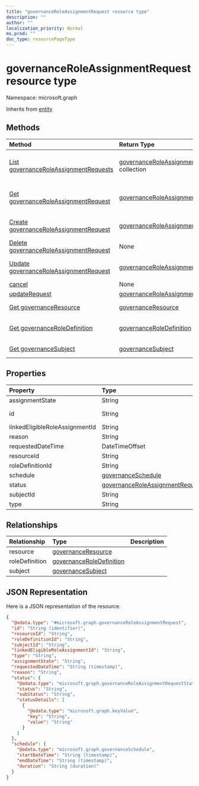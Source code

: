 ```yaml
---
title: "governanceRoleAssignmentRequest resource type"
description: ""
author: ""
localization_priority: Normal
ms.prod: ""
doc_type: resourcePageType
---
```


# governanceRoleAssignmentRequest resource type


Namespace: microsoft.graph




Inherits from [entity](../resources/entity.md)

## Methods
|Method|Return Type|Description|
|:---|:---|:---|
|[List governanceRoleAssignmentRequests](../api/governanceroleassignmentrequest-list.md)|[governanceRoleAssignmentRequest](../resources/governanceroleassignmentrequest.md) collection|List properties and relationships of the [governanceRoleAssignmentRequest](../resources/governanceroleassignmentrequest.md) objects.|
|[Get governanceRoleAssignmentRequest](../api/governanceroleassignmentrequest-get.md)|[governanceRoleAssignmentRequest](../resources/governanceroleassignmentrequest.md)|Read properties and relationships of the [governanceRoleAssignmentRequest](../resources/governanceroleassignmentrequest.md) object.|
|[Create governanceRoleAssignmentRequest](../api/governanceroleassignmentrequest-post-governanceroleassignmentrequests.md)|[governanceRoleAssignmentRequest](../resources/governanceroleassignmentrequest.md)|Create a new [governanceRoleAssignmentRequest](../resources/governanceroleassignmentrequest.md) object.|
|[Delete governanceRoleAssignmentRequest](../api/governanceroleassignmentrequest-delete.md)|None|Deletes a [governanceRoleAssignmentRequest](../resources/governanceroleassignmentrequest.md).|
|[Update governanceRoleAssignmentRequest](../api/governanceroleassignmentrequest-update.md)|[governanceRoleAssignmentRequest](../resources/governanceroleassignmentrequest.md)|Update the properties of a [governanceRoleAssignmentRequest](../resources/governanceroleassignmentrequest.md) object.|
|[cancel](../api/governanceroleassignmentrequest-cancel.md)|None||
|[updateRequest](../api/governanceroleassignmentrequest-updaterequest.md)|[governanceRoleAssignmentRequest](../resources/governanceroleassignmentrequest.md)||
|[Get governanceResource](../api/governanceresource-get.md)|[governanceResource](../resources/governanceresource.md)|Read properties and relationships of the [governanceResource](../resources/governanceresource.md) object.|
|[Get governanceRoleDefinition](../api/governanceroledefinition-get.md)|[governanceRoleDefinition](../resources/governanceroledefinition.md)|Read properties and relationships of the [governanceRoleDefinition](../resources/governanceroledefinition.md) object.|
|[Get governanceSubject](../api/governancesubject-get.md)|[governanceSubject](../resources/governancesubject.md)|Read properties and relationships of the [governanceSubject](../resources/governancesubject.md) object.|

## Properties
|Property|Type|Description|
|:---|:---|:---|
|assignmentState|String||
|id|String| Inherited from [entity](../resources/entity.md)|
|linkedEligibleRoleAssignmentId|String||
|reason|String||
|requestedDateTime|DateTimeOffset||
|resourceId|String||
|roleDefinitionId|String||
|schedule|[governanceSchedule](../resources/governanceschedule.md)||
|status|[governanceRoleAssignmentRequestStatus](../resources/governanceroleassignmentrequeststatus.md)||
|subjectId|String||
|type|String||

## Relationships
|Relationship|Type|Description|
|:---|:---|:---|
|resource|[governanceResource](../resources/governanceresource.md)||
|roleDefinition|[governanceRoleDefinition](../resources/governanceroledefinition.md)||
|subject|[governanceSubject](../resources/governancesubject.md)||

## JSON Representation
Here is a JSON representation of the resource.
<!-- {
  "blockType": "resource",
  "keyProperty": "id",
  "@odata.type": "microsoft.graph.governanceRoleAssignmentRequest",
  "baseType": "microsoft.graph.entity",
  "openType": false
}
-->
``` json
{
  "@odata.type": "#microsoft.graph.governanceRoleAssignmentRequest",
  "id": "String (identifier)",
  "resourceId": "String",
  "roleDefinitionId": "String",
  "subjectId": "String",
  "linkedEligibleRoleAssignmentId": "String",
  "type": "String",
  "assignmentState": "String",
  "requestedDateTime": "String (timestamp)",
  "reason": "String",
  "status": {
    "@odata.type": "microsoft.graph.governanceRoleAssignmentRequestStatus",
    "status": "String",
    "subStatus": "String",
    "statusDetails": [
      {
        "@odata.type": "microsoft.graph.keyValue",
        "key": "String",
        "value": "String"
      }
    ]
  },
  "schedule": {
    "@odata.type": "microsoft.graph.governanceSchedule",
    "startDateTime": "String (timestamp)",
    "endDateTime": "String (timestamp)",
    "duration": "String (duration)"
  }
}
```


